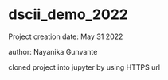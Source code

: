 # dscii_demo_2022


Project creation date: May 31 2022


author: Nayanika Gunvante

cloned project into jupyter by using HTTPS url